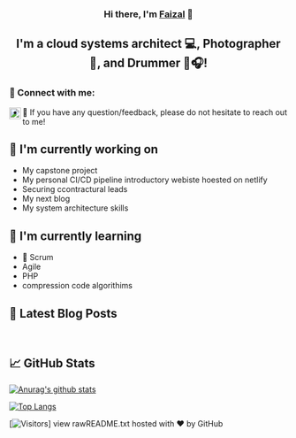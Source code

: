 
<h3 align="center">
Hi there, I'm <a href="Faizal mamah/" target="_blank" rel="noreferrer">Faizal</a> 👋
</h3>

<h2 align="center">
I'm a cloud systems architect 💻, Photographer 📸, and Drummer 🥁🎧!
</h2> 

### 🤝 Connect with me:

<a href="https://www.linkedin.com/in/faizal-mamah/"><img align="left" src="https://raw.githubusercontent.com/yushi1007/yushi1007/main/images/linkedin.svg" alt="Yu Shi | LinkedIn" width="21px"/></a>

- 💬 If you have any question/feedback, please do not hesitate to reach out to me!

## 🔭 I'm currently working on

- My capstone project
- My personal CI/CD pipeline introductory webiste hoested on netlify
- Securing ccontractural leads
- My next blog
- My system architecture skills

## 🌱 I'm currently learning

- 📱 Scrum
- Agile
- PHP
- compression code algorithims  

## 📝 Latest Blog Posts

[](https://docs.google.com/document/d/1SsyCEJS9Dih4cYCfNilb07uI2APXBsNhNPS1TF9527M/edit?usp=sharing)
[](https://docs.google.com/document/d/1zHyaOosK0vf9kYIvM2qRu2i1_JNSDgbIbqlL60YWZGI/edit?usp=sharing)
[](https://docs.google.com/document/d/1Tqx9Ul7gp2cit70_PVofuqzYh1Fp5P6GzQJTeMZX0f8/edit?usp=sharing)
</br>



## 📈 GitHub Stats 

[![Anurag's github stats](https://github-readme-stats.vercel.app/api?username=fmamah777)](https://github.com/fmamah777)

[![Top Langs](https://github-readme-stats.vercel.app/api/top-langs/?username=fmamah777&layout=compact)](https://github.com/fmamah777)

[![Visitors](https://visitor-badge.glitch.me/badge?page_id=fmamah777.fmamah777)]
view rawREADME.txt hosted with ❤ by GitHub
